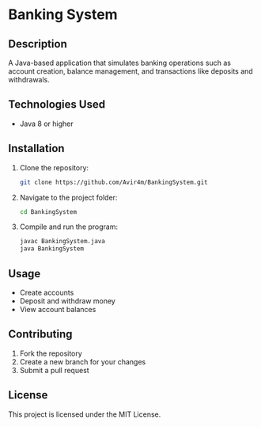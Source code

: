 # Banking System

## Description
A Java-based application that simulates banking operations such as account creation, balance management, and transactions like deposits and withdrawals.

## Technologies Used
- Java 8 or higher

## Installation
1. Clone the repository:
   ```bash
   git clone https://github.com/Avir4m/BankingSystem.git
   ```
2. Navigate to the project folder:
   ```bash
   cd BankingSystem
   ```
3. Compile and run the program:
   ```bash
   javac BankingSystem.java
   java BankingSystem
   ```

## Usage
- Create accounts
- Deposit and withdraw money
- View account balances

## Contributing
1. Fork the repository
2. Create a new branch for your changes
3. Submit a pull request

## License
This project is licensed under the MIT License.